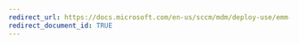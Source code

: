 ```yaml
---
redirect_url: https://docs.microsoft.com/en-us/sccm/mdm/deploy-use/emm-manage-sharepoint-online-access
redirect_document_id: TRUE
---
```

